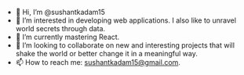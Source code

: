 - 👋 Hi, I’m @sushantkadam15
- 👀 I’m interested in developing web applications. I also like to unravel world secrets through data.
- 🌱 I’m currently mastering React. 
- 💞️ I’m looking to collaborate on new and interesting projects that will shake the world or better change it in a meaningful way.
- 📫 How to reach me: sushantkadam15@gmail.com.
